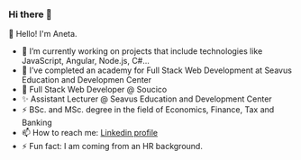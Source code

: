 ### Hi there 👋

<!--
**anetastankovska/anetastankovska** is a ✨ _special_ ✨ repository because its `README.md` (this file) appears on your GitHub profile.

Here are some ideas to get you started:

- 🔭 I’m currently working on ...
- 🌱 I’m currently learning ...
- 👯 I’m looking to collaborate on ...
- 🤔 I’m looking for help with ...
- 💬 Ask me about ...
- 📫 How to reach me: ...
- 😄 Pronouns: ...
- ⚡ Fun fact: ...
-->

👋 Hello! I'm Aneta.

- 🔭 I’m currently working on projects that include technologies like JavaScript, Angular, Node.js, C#...
- 🌱 I’ve completed an academy for Full Stack Web Development at Seavus Education and Developmen Center
- 👯 Full Stack Web Developer @ Soucico
- ✨ Assistant Lecturer @ Seavus Education and Development Center
- ⚡ BSc. and MSc. degree in the field of Economics, Finance, Tax and Banking
- 📫 How to reach me: [Linkedin profile](https://www.linkedin.com/in/aneta-stankovska-ane/)
- ⚡ Fun fact: I am coming from an HR background.
 
